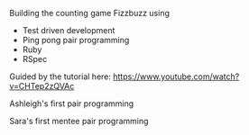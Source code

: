 Building the counting game Fizzbuzz using

* Test driven development
* Ping pong pair programming
* Ruby
* RSpec

Guided by the tutorial here: https://www.youtube.com/watch?v=CHTep2zQVAc

Ashleigh's first pair programming 

Sara's first mentee pair programming
